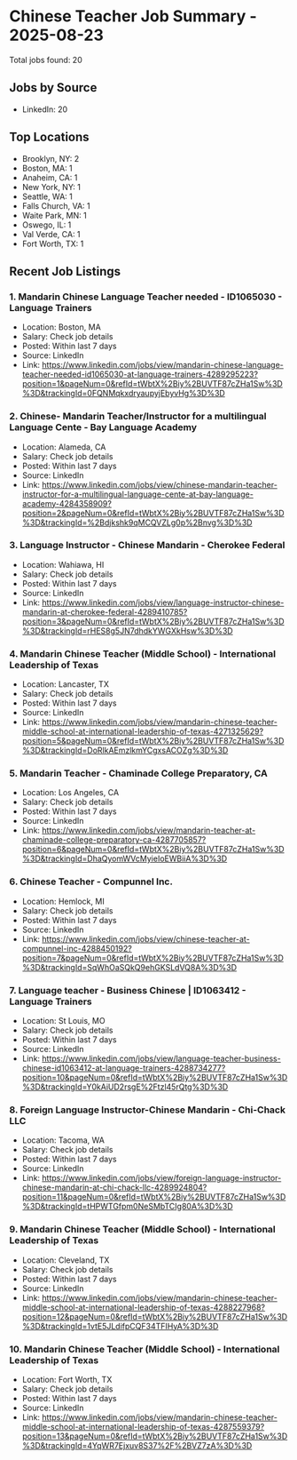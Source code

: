 # Chinese Teacher Job Summary - 2025-08-23

Total jobs found: 20

## Jobs by Source

- LinkedIn: 20

## Top Locations

- Brooklyn, NY: 2
- Boston, MA: 1
- Anaheim, CA: 1
- New York, NY: 1
- Seattle, WA: 1
- Falls Church, VA: 1
- Waite Park, MN: 1
- Oswego, IL: 1
- Val Verde, CA: 1
- Fort Worth, TX: 1

## Recent Job Listings

### 1. Mandarin Chinese Language Teacher needed - ID1065030 - Language Trainers
- Location: Boston, MA
- Salary: Check job details
- Posted: Within last 7 days
- Source: LinkedIn
- Link: https://www.linkedin.com/jobs/view/mandarin-chinese-language-teacher-needed-id1065030-at-language-trainers-4289295223?position=1&pageNum=0&refId=tWbtX%2Biy%2BUVTF87cZHa1Sw%3D%3D&trackingId=0FQNMqkxdryaupyjEbyvHg%3D%3D

### 2. Chinese- Mandarin Teacher/Instructor for a multilingual Language Cente - Bay Language Academy
- Location: Alameda, CA
- Salary: Check job details
- Posted: Within last 7 days
- Source: LinkedIn
- Link: https://www.linkedin.com/jobs/view/chinese-mandarin-teacher-instructor-for-a-multilingual-language-cente-at-bay-language-academy-4284358909?position=2&pageNum=0&refId=tWbtX%2Biy%2BUVTF87cZHa1Sw%3D%3D&trackingId=%2Bdjkshk9qMCQVZLg0p%2Bnvg%3D%3D

### 3. Language Instructor - Chinese Mandarin - Cherokee Federal
- Location: Wahiawa, HI
- Salary: Check job details
- Posted: Within last 7 days
- Source: LinkedIn
- Link: https://www.linkedin.com/jobs/view/language-instructor-chinese-mandarin-at-cherokee-federal-4289410785?position=3&pageNum=0&refId=tWbtX%2Biy%2BUVTF87cZHa1Sw%3D%3D&trackingId=rHES8g5JN7dhdkYWGXkHsw%3D%3D

### 4. Mandarin Chinese Teacher (Middle School) - International Leadership of Texas
- Location: Lancaster, TX
- Salary: Check job details
- Posted: Within last 7 days
- Source: LinkedIn
- Link: https://www.linkedin.com/jobs/view/mandarin-chinese-teacher-middle-school-at-international-leadership-of-texas-4271325629?position=5&pageNum=0&refId=tWbtX%2Biy%2BUVTF87cZHa1Sw%3D%3D&trackingId=DoRlkAEmzlkmYCgxsACOZg%3D%3D

### 5. Mandarin Teacher - Chaminade College Preparatory, CA
- Location: Los Angeles, CA
- Salary: Check job details
- Posted: Within last 7 days
- Source: LinkedIn
- Link: https://www.linkedin.com/jobs/view/mandarin-teacher-at-chaminade-college-preparatory-ca-4287705857?position=6&pageNum=0&refId=tWbtX%2Biy%2BUVTF87cZHa1Sw%3D%3D&trackingId=DhaQyomWVcMyieIoEWBiiA%3D%3D

### 6. Chinese Teacher - Compunnel Inc.
- Location: Hemlock, MI
- Salary: Check job details
- Posted: Within last 7 days
- Source: LinkedIn
- Link: https://www.linkedin.com/jobs/view/chinese-teacher-at-compunnel-inc-4288450192?position=7&pageNum=0&refId=tWbtX%2Biy%2BUVTF87cZHa1Sw%3D%3D&trackingId=SqWhOaSQkQ9ehGKSLdVQ8A%3D%3D

### 7. Language teacher - Business Chinese | ID1063412 - Language Trainers
- Location: St Louis, MO
- Salary: Check job details
- Posted: Within last 7 days
- Source: LinkedIn
- Link: https://www.linkedin.com/jobs/view/language-teacher-business-chinese-id1063412-at-language-trainers-4288734277?position=10&pageNum=0&refId=tWbtX%2Biy%2BUVTF87cZHa1Sw%3D%3D&trackingId=Y0kAiUD2rsgE%2Ftzl45rQtg%3D%3D

### 8. Foreign Language Instructor-Chinese Mandarin - Chi-Chack LLC
- Location: Tacoma, WA
- Salary: Check job details
- Posted: Within last 7 days
- Source: LinkedIn
- Link: https://www.linkedin.com/jobs/view/foreign-language-instructor-chinese-mandarin-at-chi-chack-llc-4289924804?position=11&pageNum=0&refId=tWbtX%2Biy%2BUVTF87cZHa1Sw%3D%3D&trackingId=tHPWTGfpm0NeSMbTCIg80A%3D%3D

### 9. Mandarin Chinese Teacher (Middle School) - International Leadership of Texas
- Location: Cleveland, TX
- Salary: Check job details
- Posted: Within last 7 days
- Source: LinkedIn
- Link: https://www.linkedin.com/jobs/view/mandarin-chinese-teacher-middle-school-at-international-leadership-of-texas-4288227968?position=12&pageNum=0&refId=tWbtX%2Biy%2BUVTF87cZHa1Sw%3D%3D&trackingId=1vtE5JLdifpCQF34TFIHyA%3D%3D

### 10. Mandarin Chinese Teacher (Middle School) - International Leadership of Texas
- Location: Fort Worth, TX
- Salary: Check job details
- Posted: Within last 7 days
- Source: LinkedIn
- Link: https://www.linkedin.com/jobs/view/mandarin-chinese-teacher-middle-school-at-international-leadership-of-texas-4287559379?position=13&pageNum=0&refId=tWbtX%2Biy%2BUVTF87cZHa1Sw%3D%3D&trackingId=4YqWR7Ejxuv8S37%2F%2BVZ7zA%3D%3D

